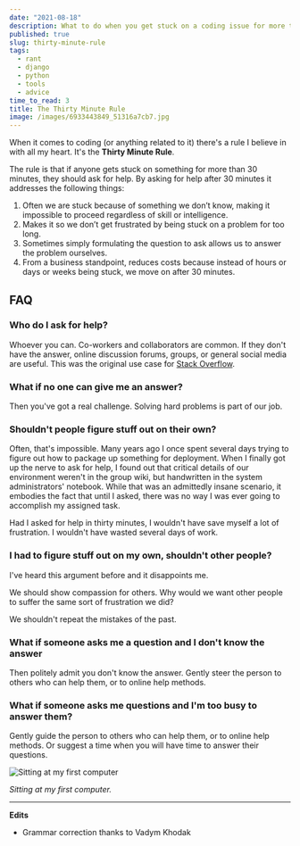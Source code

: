 ```yaml
---
date: "2021-08-18"
description: What to do when you get stuck on a coding issue for more than 30 minutes. 
published: true
slug: thirty-minute-rule
tags:
  - rant
  - django
  - python
  - tools
  - advice
time_to_read: 3
title: The Thirty Minute Rule
image: /images/6933443849_51316a7cb7.jpg
---
```


When it comes to coding (or anything related to it) there's a rule I believe in with all my heart. It's the **Thirty Minute Rule**.

The rule is that if anyone gets stuck on something for more than 30 minutes, they should ask for help. By asking for help after 30 minutes it addresses the following things:

1. Often we are stuck because of something we don’t know, making it impossible to proceed regardless of skill or intelligence.
2. Makes it so we don’t get frustrated by being stuck on a problem for too long.
3. Sometimes simply formulating the question to ask allows us to answer the problem ourselves.
4. From a business standpoint, reduces costs because instead of hours or days or weeks being stuck, we move on after 30 minutes.

## FAQ

### Who do I ask for help?

Whoever you can. Co-workers and collaborators are common. If they don't have the answer, online discussion forums, groups, or general social media are useful. This was the original use case for [Stack Overflow](https://stackoverflow.com/).

### What if no one can give me an answer?

Then you've got a real challenge. Solving hard problems is part of our job.

### Shouldn't people figure stuff out on their own?

Often, that's impossible. Many years ago I once spent several days trying to figure out how to package up something for deployment. When I finally got up the nerve to ask for help, I found out that critical details of our environment weren't in the group wiki, but handwritten in the system administrators'  notebook. While that was an admittedly insane scenario, it embodies the fact that until I asked, there was no way I was ever going to accomplish my assigned task.

Had I asked for help in thirty minutes, I wouldn't have save myself a lot of frustration. I wouldn't have wasted several days of work.

### I had to figure stuff out on my own, shouldn't other people?

I've heard this argument before and it disappoints me. 

We should show compassion for others. Why would we want other people to suffer the same sort of frustration we did? 

We shouldn't repeat the mistakes of the past.

### What if someone asks me a question and I don't know the answer

Then politely admit you don't know the answer. Gently steer the person to others who can help them, or to online help methods. 

### What if someone asks me questions and I'm too busy to answer them?

Gently guide the person to others who can help them, or to online help methods. Or suggest a time when you will have time to answer their questions. 

![Sitting at my first computer](/images/6933443849_51316a7cb7.jpg)

*Sitting at my first computer.*

---
**Edits**
- Grammar correction thanks to Vadym Khodak
